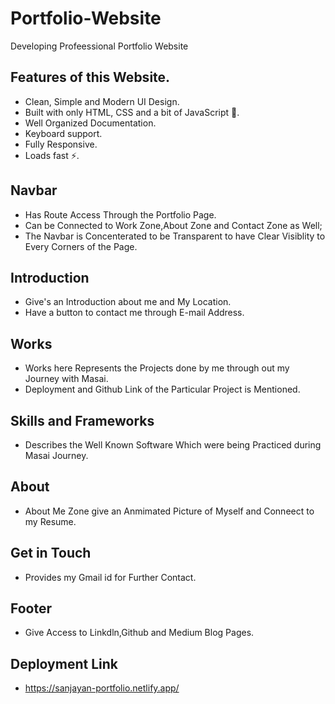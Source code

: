 # Portfolio-Website
 Developing Profeessional Portfolio Website


 ##  Features of this Website.
- Clean, Simple and Modern UI Design.
- Built with only HTML, CSS and a bit of JavaScript 🔨.
- Well Organized Documentation.
- Keyboard support.
- Fully Responsive.
- Loads fast ⚡.


## Navbar
- Has Route Access Through the Portfolio Page.
- Can be Connected to Work Zone,About Zone and Contact Zone as Well;
- The Navbar is Concenterated to be Transparent to have Clear Visiblity to Every Corners of the Page.


## Introduction
- Give's an Introduction about me and My Location.
- Have a button to contact me through E-mail Address.

## Works
- Works here Represents the Projects done by me through out my Journey with Masai.
- Deployment and Github Link of the Particular Project is Mentioned.

## Skills and Frameworks
- Describes the Well Known Software Which were being Practiced during Masai Journey.

## About
- About Me Zone give an Anmimated Picture of Myself and Conneect to my Resume.

## Get in Touch

- Provides my Gmail id for Further Contact.

## Footer
- Give Access to Linkdln,Github and Medium Blog Pages.

## Deployment Link
- https://sanjayan-portfolio.netlify.app/
